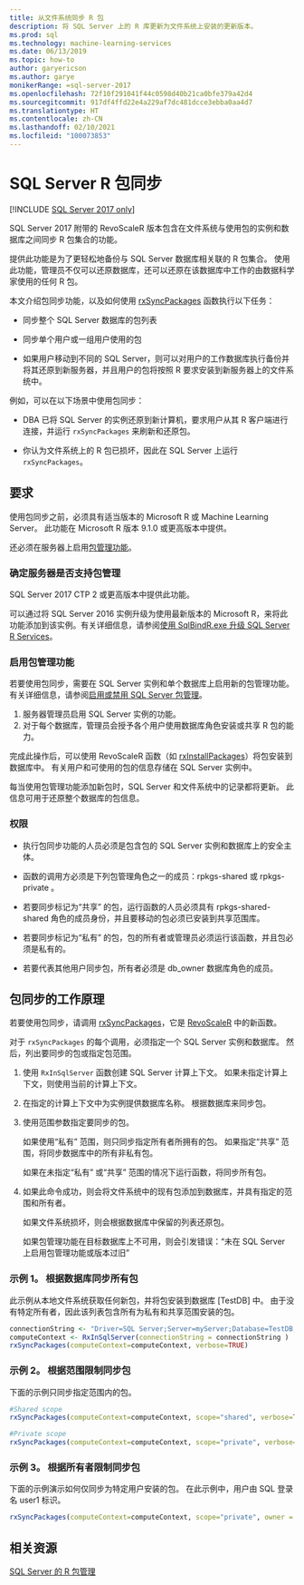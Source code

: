 ```yaml
---
title: 从文件系统同步 R 包
description: 将 SQL Server 上的 R 库更新为文件系统上安装的更新版本。
ms.prod: sql
ms.technology: machine-learning-services
ms.date: 06/13/2019
ms.topic: how-to
author: garyericson
ms.author: garye
monikerRange: =sql-server-2017
ms.openlocfilehash: 72f10f291041f44c0598d40b21ca0bfe379a42d4
ms.sourcegitcommit: 917df4ffd22e4a229af7dc481dcce3ebba0aa4d7
ms.translationtype: HT
ms.contentlocale: zh-CN
ms.lasthandoff: 02/10/2021
ms.locfileid: "100073853"
---
```

# <a name="r-package-synchronization-for-sql-server"></a>SQL Server R 包同步
[!INCLUDE [SQL Server 2017 only](../../includes/applies-to-version/sqlserver2017-only.md)]

SQL Server 2017 附带的 RevoScaleR 版本包含在文件系统与使用包的实例和数据库之间同步 R 包集合的功能。

提供此功能是为了更轻松地备份与 SQL Server 数据库相关联的 R 包集合。 使用此功能，管理员不仅可以还原数据库，还可以还原在该数据库中工作的由数据科学家使用的任何 R 包。

本文介绍包同步功能，以及如何使用 [rxSyncPackages](/machine-learning-server/r-reference/revoscaler/rxsyncpackages) 函数执行以下任务：

+ 同步整个 SQL Server 数据库的包列表

+ 同步单个用户或一组用户使用的包

+ 如果用户移动到不同的 SQL Server，则可以对用户的工作数据库执行备份并将其还原到新服务器，并且用户的包将按照 R 要求安装到新服务器上的文件系统中。

例如，可以在以下场景中使用包同步：

+ DBA 已将 SQL Server 的实例还原到新计算机，要求用户从其 R 客户端进行连接，并运行 `rxSyncPackages` 来刷新和还原包。

+ 你认为文件系统上的 R 包已损坏，因此在 SQL Server 上运行 `rxSyncPackages`。

## <a name="requirements"></a>要求

使用包同步之前，必须具有适当版本的 Microsoft R 或 Machine Learning Server。 此功能在 Microsoft R 版本 9.1.0 或更高版本中提供。 

还必须在服务器上启用[包管理功能](r-package-how-to-enable-or-disable.md)。

### <a name="determine-whether-your-server-supports-package-management"></a>确定服务器是否支持包管理

SQL Server 2017 CTP 2 或更高版本中提供此功能。

可以通过将 SQL Server 2016 实例升级为使用最新版本的 Microsoft R，来将此功能添加到该实例。有关详细信息，请参阅[使用 SqlBindR.exe 升级 SQL Server R Services](../install/upgrade-r-and-python.md)。

### <a name="enable-the-package-management-feature"></a>启用包管理功能

若要使用包同步，需要在 SQL Server 实例和单个数据库上启用新的包管理功能。 有关详细信息，请参阅[启用或禁用 SQL Server 包管理](r-package-how-to-enable-or-disable.md)。

1. 服务器管理员启用 SQL Server 实例的功能。
2. 对于每个数据库，管理员会授予各个用户使用数据库角色安装或共享 R 包的能力。

完成此操作后，可以使用 RevoScaleR 函数（如 [rxInstallPackages](/machine-learning-server/r-reference/revoscaler/rxinstallpackages)）将包安装到数据库中。  有关用户和可使用的包的信息存储在 SQL Server 实例中。 

每当使用包管理功能添加新包时，SQL Server 和文件系统中的记录都将更新。 此信息可用于还原整个数据库的包信息。

### <a name="permissions"></a>权限

+ 执行包同步功能的人员必须是包含包的 SQL Server 实例和数据库上的安全主体。

+ 函数的调用方必须是下列包管理角色之一的成员：rpkgs-shared  或 rpkgs-private  。

+ 若要同步标记为“共享”  的包，运行函数的人员必须具有 rpkgs-shared-shared  角色的成员身份，并且要移动的包必须已安装到共享范围库。

+ 若要同步标记为“私有”  的包，包的所有者或管理员必须运行该函数，并且包必须是私有的。

+ 若要代表其他用户同步包，所有者必须是 db_owner  数据库角色的成员。

## <a name="how-package-synchronization-works"></a>包同步的工作原理

若要使用包同步，请调用 [rxSyncPackages](/r-server/r-reference/revoscaler/rxsyncpackages)，它是 [RevoScaleR](/machine-learning-server/r-reference/revoscaler/revoscaler) 中的新函数。 

对于 `rxSyncPackages` 的每个调用，必须指定一个 SQL Server 实例和数据库。 然后，列出要同步的包或指定包范围。

1. 使用 `RxInSqlServer` 函数创建 SQL Server 计算上下文。 如果未指定计算上下文，则使用当前的计算上下文。

2. 在指定的计算上下文中为实例提供数据库名称。 根据数据库来同步包。

3. 使用范围参数指定要同步的包。

    如果使用“私有”  范围，则只同步指定所有者所拥有的包。 如果指定“共享”  范围，将同步数据库中的所有非私有包。 
    
    如果在未指定“私有”  或“共享”  范围的情况下运行函数，将同步所有包。

4. 如果此命令成功，则会将文件系统中的现有包添加到数据库，并具有指定的范围和所有者。

    如果文件系统损坏，则会根据数据库中保留的列表还原包。

    如果包管理功能在目标数据库上不可用，则会引发错误：“未在 SQL Server 上启用包管理功能或版本过旧”

### <a name="example-1-synchronize-all-package-by-database"></a>示例 1。 根据数据库同步所有包

此示例从本地文件系统获取任何新包，并将包安装到数据库 [TestDB] 中。 由于没有特定所有者，因此该列表包含所有为私有和共享范围安装的包。

```R
connectionString <- "Driver=SQL Server;Server=myServer;Database=TestDB;Trusted_Connection=True;"
computeContext <- RxInSqlServer(connectionString = connectionString )
rxSyncPackages(computeContext=computeContext, verbose=TRUE)
```

### <a name="example-2-restrict-synchronized-packages-by-scope"></a>示例 2。 根据范围限制同步包

下面的示例只同步指定范围内的包。

```R
#Shared scope
rxSyncPackages(computeContext=computeContext, scope="shared", verbose=TRUE)

#Private scope
rxSyncPackages(computeContext=computeContext, scope="private", verbose=TRUE)
```

### <a name="example-3-restrict-synchronized-packages-by-owner"></a>示例 3。 根据所有者限制同步包

下面的示例演示如何仅同步为特定用户安装的包。 在此示例中，用户由 SQL 登录名 user1  标识。

```R
rxSyncPackages(computeContext=computeContext, scope="private", owner = "user1", verbose=TRUE))
```

## <a name="related-resources"></a>相关资源

[SQL Server 的 R 包管理](install-additional-r-packages-on-sql-server.md)